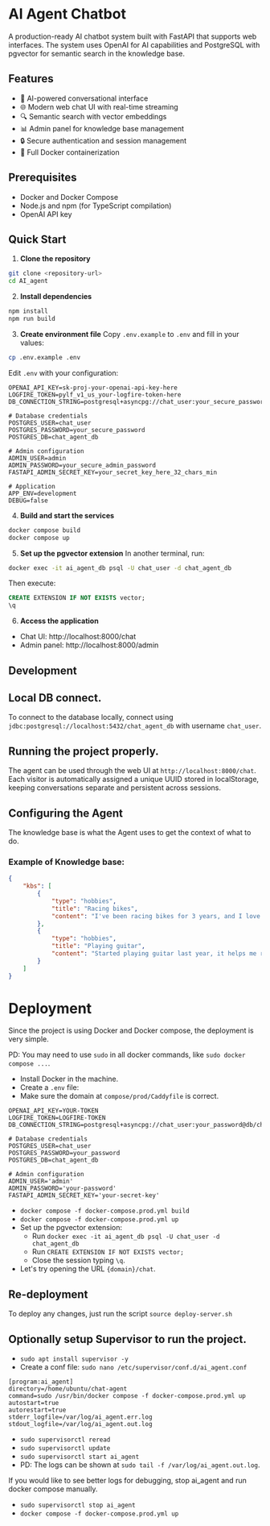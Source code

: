 # AI Agent Chatbot

A production-ready AI chatbot system built with FastAPI that supports web interfaces. The system uses OpenAI for AI capabilities and PostgreSQL with pgvector for semantic search in the knowledge base.

## Features

- 🤖 AI-powered conversational interface
- 🌐 Modern web chat UI with real-time streaming
- 🔍 Semantic search with vector embeddings
- 📊 Admin panel for knowledge base management
- 🔒 Secure authentication and session management
- 🐳 Full Docker containerization

## Prerequisites

- Docker and Docker Compose
- Node.js and npm (for TypeScript compilation)
- OpenAI API key

## Quick Start

1. **Clone the repository**
```bash
git clone <repository-url>
cd AI_agent
```

2. **Install dependencies**
```bash
npm install
npm run build
```

3. **Create environment file**
Copy `.env.example` to `.env` and fill in your values:
```bash
cp .env.example .env
```

Edit `.env` with your configuration:
```dotenv
OPENAI_API_KEY=sk-proj-your-openai-api-key-here
LOGFIRE_TOKEN=pylf_v1_us_your-logfire-token-here
DB_CONNECTION_STRING=postgresql+asyncpg://chat_user:your_secure_password@db/chat_agent_db

# Database credentials
POSTGRES_USER=chat_user
POSTGRES_PASSWORD=your_secure_password
POSTGRES_DB=chat_agent_db

# Admin configuration
ADMIN_USER=admin
ADMIN_PASSWORD=your_secure_admin_password
FASTAPI_ADMIN_SECRET_KEY=your_secret_key_here_32_chars_min

# Application
APP_ENV=development
DEBUG=false
```

4. **Build and start the services**
```bash
docker compose build
docker compose up
```

5. **Set up the pgvector extension**
In another terminal, run:
```bash
docker exec -it ai_agent_db psql -U chat_user -d chat_agent_db
```
Then execute:
```sql
CREATE EXTENSION IF NOT EXISTS vector;
\q
```

6. **Access the application**
- Chat UI: http://localhost:8000/chat
- Admin panel: http://localhost:8000/admin

## Development


## Local DB connect.

To connect to the database locally, connect using `jdbc:postgresql://localhost:5432/chat_agent_db` with username `chat_user`.

## Running the project properly.

The agent can be used through the web UI at `http://localhost:8000/chat`. Each visitor is automatically assigned a unique UUID stored in localStorage, keeping conversations separate and persistent across sessions.

## Configuring the Agent

The knowledge base is what the Agent uses to get the context of what to do.

### Example of Knowledge base:

```json
{
    "kbs": [
        {
            "type": "hobbies",
            "title": "Racing bikes",
            "content": "I've been racing bikes for 3 years, and I love the adrenaline rush."
        },
        {
            "type": "hobbies",
            "title": "Playing guitar",
            "content": "Started playing guitar last year, it helps me relax after work."
        }
    ]
}
```


# Deployment

Since the project is using Docker and Docker compose, the deployment is very simple.

PD: You may need to use `sudo` in all docker commands, like `sudo docker compose ...`.

- Install Docker in the machine.
- Create a `.env` file:
- Make sure the domain at `compose/prod/Caddyfile` is correct.
```dotenv
OPENAI_API_KEY=YOUR-TOKEN
LOGFIRE_TOKEN=LOGFIRE-TOKEN
DB_CONNECTION_STRING=postgresql+asyncpg://chat_user:your_password@db/chat_agent_db

# Database credentials
POSTGRES_USER=chat_user
POSTGRES_PASSWORD=your_password
POSTGRES_DB=chat_agent_db

# Admin configuration
ADMIN_USER='admin'
ADMIN_PASSWORD='your-password'
FASTAPI_ADMIN_SECRET_KEY='your-secret-key'
```

- `docker compose -f docker-compose.prod.yml build`
- `docker compose -f docker-compose.prod.yml up`
- Set up the pgvector extension:
  - Run `docker exec -it ai_agent_db psql -U chat_user -d chat_agent_db`
  - Run `CREATE EXTENSION IF NOT EXISTS vector;`
  - Close the session typing `\q`.
- Let's try opening the URL `{domain}/chat`.

## Re-deployment
To deploy any changes, just run the script `source deploy-server.sh`

## Optionally setup Supervisor to run the project.

- `sudo apt install supervisor -y`
- Create a conf file: `sudo nano /etc/supervisor/conf.d/ai_agent.conf`
```
[program:ai_agent]
directory=/home/ubuntu/chat-agent
command=sudo /usr/bin/docker compose -f docker-compose.prod.yml up
autostart=true
autorestart=true
stderr_logfile=/var/log/ai_agent.err.log
stdout_logfile=/var/log/ai_agent.out.log
```
- `sudo supervisorctl reread`
- `sudo supervisorctl update`
- `sudo supervisorctl start ai_agent`
- PD: The logs can be shown at `sudo tail -f /var/log/ai_agent.out.log`.

If you would like to see better logs for debugging, stop ai_agent
and run docker compose manually.
- `sudo supervisorctl stop ai_agent`
- `docker compose -f docker-compose.prod.yml up`
